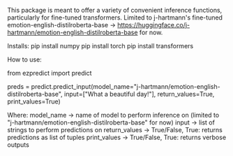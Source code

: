 This package is meant to offer a variety of convenient inference functions, particularly for fine-tuned transformers.
Limited to j-hartmann's fine-tuned emotion-english-distilroberta-base -> https://huggingface.co/j-hartmann/emotion-english-distilroberta-base for now.


Installs:
pip install numpy
pip install torch
pip install transformers

How to use:

from ezpredict import predict

preds = predict.predict_input(model_name="j-hartmann/emotion-english-distilroberta-base",
              input=["What a beautiful day!"],
               return_values=True,
                print_values=True)
                
Where:
 model_name -> name of model to perform inference on (limited to "j-hartmann/emotion-english-distilroberta-base" for now)
 input -> list of strings to perform predictions on
 return_values -> True/False, True: returns predictions as list of tuples 
 print_values -> True/False,  True: returns verbose outputs


